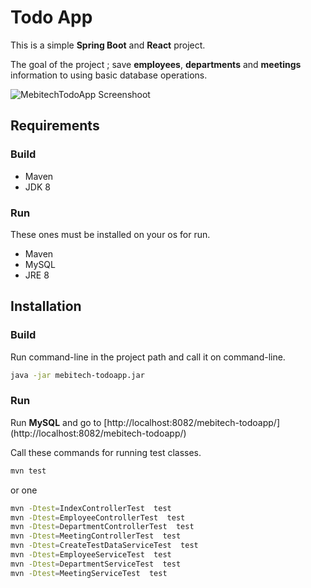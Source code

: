 # Todo App

 This is a simple **Spring Boot** and **React** project.
 
 The goal of the project ; save **employees**, **departments** and **meetings** information to using basic database operations.
 
 ![MebitechTodoApp Screenshoot](http://alicankustemur.github.io/images/others/mebitech-todoapp.PNG)
## Requirements

### Build
 - Maven
 - JDK 8
 
### Run

 These ones must be installed on your os for run.
 - Maven 
 - MySQL 
 - JRE 8
 
## Installation

### Build
Run command-line in the project path and call it on command-line.
```sh
java -jar mebitech-todoapp.jar
```

### Run

Run **MySQL** and go to [http://localhost:8082/mebitech-todoapp/] (http://localhost:8082/mebitech-todoapp/)

Call these commands for running test classes.

```sh
mvn test
```
or one
```sh
mvn -Dtest=IndexControllerTest  test
mvn -Dtest=EmployeeControllerTest  test
mvn -Dtest=DepartmentControllerTest  test
mvn -Dtest=MeetingControllerTest  test
mvn -Dtest=CreateTestDataServiceTest  test
mvn -Dtest=EmployeeServiceTest  test
mvn -Dtest=DepartmentServiceTest  test
mvn -Dtest=MeetingServiceTest  test
```

